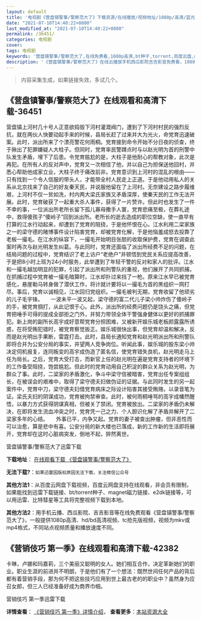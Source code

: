 ```yaml
---
layout: default
title: '电视剧《营盘镇警事/警察范大了》下载资源/在线播放/视频地址/1080p/高清/蓝光'
date: "2021-07-10T14:40:22+0800"
last_modified_at: "2021-07-10T14:40:22+0800"
permalink: /36451/
categories: 电视剧
cover:
tags: 电视剧
keywords: '营盘镇警事/警察范大了,在线免费看,1080p高清,bt种子,torrent,百度云盘,magnet,磁力链,迅雷下载资源'
description: '《营盘镇警事/警察范大了》在线云播放手机西瓜影院吉吉影音免费看，1080p高清bd/hd未删减完整版和tc抢先枪版，mkv/mp4格式，附带bt/torrent种子、magnet/磁力链、百度云盘、网盘资源迅雷下载链接'
---
```


>内容采集生成，如果链接失效，多试几个。


## 《营盘镇警事/警察范大了》在线观看和高清下载-36451

营盘镇上河村几十号人正意欲捣毁下河村灌溉阀门，遭到了下河村村民的强烈反抗，就在两伙人快要动起手来的时候，县局长赶了过来并大为光火，命党育迅速破案。此时，派出所来了个漂亮警花何雨桐。党育接到命令开始不分日夜的侦查，终于揪出了犯罪嫌疑人大柱子。但同时，党育率民警蹲点时与以赵光明为首的刑警中队发生矛盾，埋下了后患。令党育尴尬的是，大柱子是他耐心的帮教对象，此次是再犯。在所有人的反对声中，党育又一次相信了他，并以自己为担保送他回村，并悉心帮助他成家立业，大柱子终于痛改前非。党育意识到上河村的混乱的根由——只有找到一个令人信服的带头人，才能带全村人民走上正道。于是他动用私人的关系从北京找来了自己的好友秦天民，并说服他留在了上河村。无奈建设之路步履维艰，上河村不仅一贫如洗，村内两大梁氏家族又矛盾深厚，使秦天民的工作无法开展。此时，党育破获了一起重大杀人事件，获得了一片赞许。但此时也发生了一件不幸的事，一位派出所老所长留下孤儿寡母撒手人寰，党育悲痛至极，在葬礼途中，救得傻孩子“傻岭子”回到派出所。老所长的逝去造成的职位空缺，使一直早有打算的江水行动起来，却遭到了党育的阻挠，于是他怀恨在心。江水利用二梁家族之一的梁守德的赌博事件设计陷害党育，却被党育化解，于是他恼羞成怒去投靠了老板一撮毛。在江水的纵容下，一撮毛开始明目张胆的收取保护费，党育在调查此案时再次与赵光明发生纠葛。与此同时，党育还面临了派出所经费不足的问题，在结局问题的过程中，党育结识了老上访户“老绝户”并顿悟到党民关系应提高改善，于是把8小时上班为24小时服务，此举遭到了年轻干警的反对和家人的批评。江水和一撮毛越加明显的犯罪，引起了派出所和刑警队的重视，他们展开了共同抓捕，在抓捕过程中党育被一撮毛暗算时，江水却扑过来挡了一枪。原来江水早已被党育感化，悬崖勒马转身做了潜伏工作，将计就计要将以一撮毛为首的黑组织一网打尽。事后，党育以诚相见，江水回归党组织。一撮毛被判无期，党育收留了他顽劣的儿子毛宇锋。　　一波未平一波又起，梁守德的富二代儿子梁小帅炸伤了傻岭子的手，被党育掴打，从此记恨于心。此外，派出所的经费问题仍是饶头之痛，但党育把唾手可得的提成全部拒之门外，并努力带领全体干警强身健体以更好的抓捕罪犯。新上岗的副所长高宇成好意帮党育分担困难，又被新开娱乐城老板颜露露所诱惑，在将受贿犯错时，被党育察觉扳正。娱乐城很快出事，但党育却温和解决，反而是赵光明出手果断，雷霆打击。此时，县局长通知党育和赵光明派出所和刑警队即将合并为公安分局的事实，并望两人竞争岗位。听闻此事，娱乐城的股东梁小帅决定伺机报复，连同叛变的高宇成伪造了匿名信，使党育错失良机，赵光明走马上任为局长。之后，党育大受打击，而新官上任的赵光明在遍是党育支持者的环境下的工作备受阻挠，饱尝尴尬。但此时的党育动用自己积淀的群众关系为赵光明，为群众了事。此时，二梁家的矛盾激化，争斗中梁守信被暗害，党育出任专案组组长，在被误会的艰难中，取得了梁守德夫妇做伪证的证据。与此同时发生的另一起案件中，党育中刀，梁守德夫妇借党育病床之际设计陷害其接受贿赂，以录音笔为证。梁氏夫妇的阴谋成功，党育被拘禁审查。此时，被何雨桐唾骂的高宇成幡然醒悟，以暴力方式获得阴谋真相，但被关了禁闭。党育被放出。二梁家的矛盾仍未解决，在即将发生流血冲突之时，党育凭一己之力、个人胆识化解了矛盾并解开了二梁家多年的心结。　　外事已平，内争又起。党育的妻子被查出肿瘤，但非恶性而可以治愈，算是悲中有喜。公安分局的新大楼也已落成，新的工作新的生活即将展开，党育却在这时心脏病突发，倒地不起，猝然离世。


营盘镇警事/警察范大了迅雷下载

**下载地址**： [在线观看下载 《营盘镇警事/警察范大了》](https://www.993dy.com//vod-detail-id-11921.html) 


**无法下载?**：`如果迅雷因版权原因无法下载，关注微信公众号 `

**其他方法1**：从百度云网盘下载视频，百度云网盘支持在线观看，非会员有限制，如果能找到迅雷下载链接、bt/torrent种子、magnet磁力链接、e2dk链接等，可以用迅雷、比特彗星等工具将完整视频下载到本地。

**其他方法2**：用手机云播、西瓜影院、吉吉影音等在线免费观看《营盘镇警事/警察范大了》，一般提供1080p高清、hd/bd高清视频、tc抢先版视频，视频为mkv或mp4格式，不同站点视频质量和播放速度不同。


## 《营销伎巧 第一季》在线观看和高清下载-42382

卡琳，卢娜和玛嘉莉，三个美丽又聪明的女人。她们相互合作，决定革新她们的职业。职业生涯的前进并不明朗，于是他们有了一个想法：既然世间任何产品的背后都有着营销手段，那为何不把这些技巧应用到世上最古老的的职业中？虽然身为应召女郎，但三人已经准备好成为商界巾帼。<!---剧情end--->


营销伎巧 第一季迅雷下载

**详情查看**： [《营销伎巧 第一季》详情介绍](/movie/42382/)， **查看更多**：[本站资源大全](/movie/t/all/)

